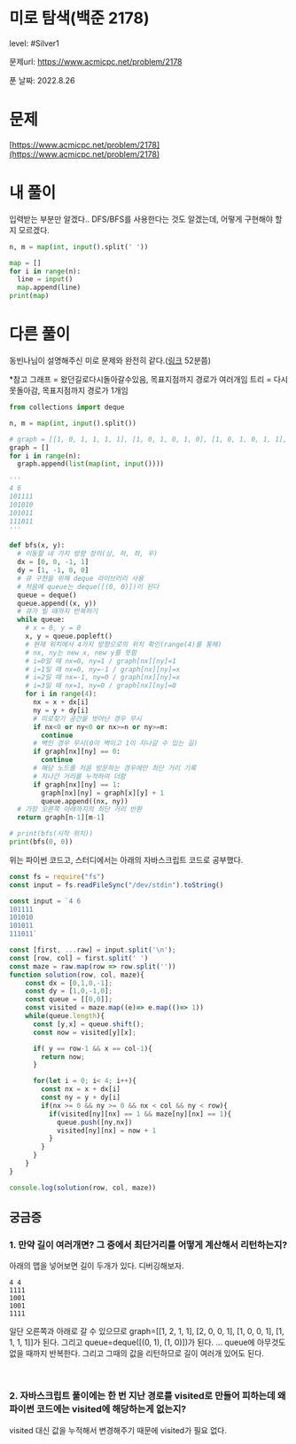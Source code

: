 # 미로 탐색(백준 2178)

level: #Silver1

문제url: https://www.acmicpc.net/problem/2178

푼 날짜: 2022.8.26

# 문제

[https://www.acmicpc.net/problem/2178](https://www.acmicpc.net/problem/2178)

# 내 풀이

입력받는 부분만 알겠다.. DFS/BFS를 사용한다는 것도 알겠는데, 어떻게 구현해야 할지 모르겠다.

```python
n, m = map(int, input().split(' '))

map = []
for i in range(n):
  line = input()
  map.append(line)
print(map)
```

# 다른 풀이

동빈나님이 설명해주신 미로 문제와 완전히 같다.([링크](https://www.youtube.com/watch?v=7C9RgOcvkvo&list=PLRx0vPvlEmdAghTr5mXQxGpHjWqSz0dgC&index=4&ab_channel=%EB%8F%99%EB%B9%88%EB%82%98) 52분쯤)

*참고
그래프 = 왔던길로다시돌아갈수있음, 목표지점까지 경로가 여러개임
트리 = 다시못돌아감, 목표지점까지 경로가 1개임


```python
from collections import deque

n, m = map(int, input().split())

# graph = [[1, 0, 1, 1, 1, 1], [1, 0, 1, 0, 1, 0], [1, 0, 1, 0, 1, 1], [1, 1, 1, 0, 1, 1]
graph = []
for i in range(n):
  graph.append(list(map(int, input())))

'''
4 6
101111
101010
101011
111011
'''

def bfs(x, y):
  # 이동할 네 가지 방향 정의(상, 하, 좌, 우)
  dx = [0, 0, -1, 1]
  dy = [1, -1, 0, 0]
  # 큐 구현을 위해 deque 라이브러리 사용
  # 처음에 queue는 deque([(0, 0)])이 된다
  queue = deque()
  queue.append((x, y))
  # 큐가 빌 때까지 반복하기
  while queue: 
    # x = 0, y = 0
    x, y = queue.popleft()
    # 현재 위치에서 4가지 방향으로의 위치 확인(range(4)를 통해)
    # nx, ny는 new x, new y를 뜻함
    # i=0일 때 nx=0, ny=1 / graph[nx][ny]=1
    # i=1일 때 nx=0, ny=-1 / graph[nx][ny]=x
    # i=2일 때 nx=-1, ny=0 / graph[nx][ny]=x
    # i=3일 때 nx=1, ny=0 / graph[nx][ny]=0
    for i in range(4):
      nx = x + dx[i]
      ny = y + dy[i]
      # 미로찾기 공간을 벗어난 경우 무시
      if nx<0 or ny<0 or nx>=n or ny>=m:
        continue
      # 벽인 경우 무시(0이 벽이고 1이 지나갈 수 있는 길)
      if graph[nx][ny] == 0:
        continue
      # 해당 노드를 처음 방문하는 경우에만 최단 거리 기록
      # 지나간 거리를 누적하여 더함
      if graph[nx][ny] == 1:
        graph[nx][ny] = graph[x][y] + 1
        queue.append((nx, ny))
  # 가장 오른쪽 아래까지의 최단 거리 반환
  return graph[n-1][m-1]

# print(bfs(시작 위치))
print(bfs(0, 0))
```

위는 파이썬 코드고, 스터디에서는 아래의 자바스크립트 코드로 공부했다.

```javascript
const fs = require("fs")
const input = fs.readFileSync("/dev/stdin").toString()

const input = `4 6
101111
101010
101011
111011`

const [first, ...raw] = input.split('\n');
const [row, col] = first.split(' ')
const maze = raw.map(row => row.split(''))
function solution(row, col, maze){
    const dx = [0,1,0,-1];
    const dy = [1,0,-1,0];
    const queue = [[0,0]];
    const visited = maze.map((e)=> e.map(()=> 1))
    while(queue.length){
      const [y,x] = queue.shift();
      const now = visited[y][x];

      if( y == row-1 && x == col-1){
        return now;
      }

      for(let i = 0; i< 4; i++){
        const nx = x + dx[i]
        const ny = y + dy[i]
        if(nx >= 0 && ny >= 0 && nx < col && ny < row){
          if(visited[ny][nx] == 1 && maze[ny][nx] == 1){
            queue.push([ny,nx])
            visited[ny][nx] = now + 1
          }
        }
      }
    }
}

console.log(solution(row, col, maze))
```


## 궁금증
### 1. 만약 길이 여러개면? 그 중에서 최단거리를 어떻게 계산해서 리턴하는지?
아래의 맵을 넣어보면 길이 두개가 있다. 디버깅해보자.
```
4 4
1111
1001
1001
1111
```
일단 오른쪽과 아래로 갈 수 있으므로 graph=[[1, 2, 1, 1], [2, 0, 0, 1], [1, 0, 0, 1], [1, 1, 1, 1]]가 된다.
그리고 queue=deque([(0, 1), (1, 0)])가 된다.
...
queue에 아무것도 없을 때까지 반복한다. 그리고 그때의 값을 리턴하므로 길이 여러개 있어도 된다.

<br>

### 2. 자바스크립트 풀이에는 한 번 지난 경로를 visited로 만들어 피하는데 왜 파이썬 코드에는 visited에 해당하는게 없는지?
visited 대신 값을 누적해서 변경해주기 때문에 visited가 필요 없다.